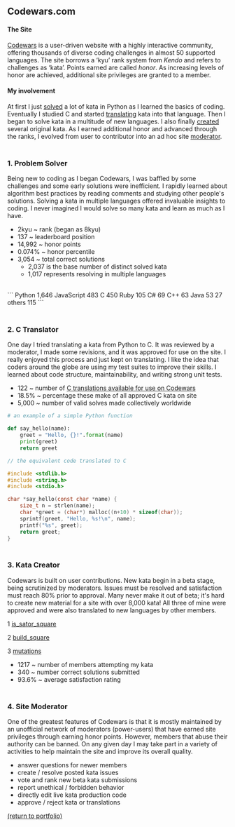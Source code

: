 ## Codewars.com

#### The Site

<a href="https://codewars.com">Codewars</a> is a user-driven website with a highly interactive community, offering thousands of diverse coding challenges in almost 50 supported languages. The site borrows a ‘kyu’ rank system from _Kendo_ and refers to challenges as ‘kata’. Points earned are called _honor_. As increasing levels of honor are achieved, additional site privileges are granted to a member.

#### My involvement

At first I just <a href="https://rowcased.github.io/codewars_page.html#solver">solved</a> a lot of kata in Python as I learned the basics of coding. Eventually I studied C and started <a href="https://rowcased.github.io/codewars_page.html#translator">translating</a> kata into that language. Then I began to solve kata in a multitude of  new languages. I also finally <a href="https://rowcased.github.io/codewars_page.html#creator">created</a> several original kata. As I earned additional honor and advanced through the ranks, I evolved from user to contributor into an ad hoc site <a href="https://rowcased.github.io/codewars_page.html#moderator">moderator</a>.

<h3 id="solver"><br>1. Problem Solver</h3>

Being new to coding as I began Codewars, I was baffled by some challenges and some early solutions were inefficient. I rapidly learned about algorithm best practices by reading comments and studying other people's solutions. Solving a kata in multiple languages offered invaluable insights to coding. I never imagined I would solve so many kata and learn as much as I have.
<br>
* 2kyu ~ rank (began as 8kyu)
* 137 ~ leaderboard position 
* 14,992 ~ honor points 
* 0.074% ~ honor percentile
* 3,054 ~ total correct solutions
    * 2,037 is the base number of distinct solved kata
    * 1,017 represents resolving in multiple languages
<br>
```
Python     1,646
JavaScript   483
C            450
Ruby         105
C#            69
C++           63
Java          53
27 others    115
```

<h3 id="translator"><br>2. C Translator</h3>

One day I tried translating a kata from Python to C. It was reviewed by a moderator, I made some revisions, and it was approved for use on the site. I really enjoyed this process and just kept on translating. I like the idea that coders around the globe are using my test suites to improve their skills. I learned about code structure, maintainability, and writing strong unit tests.

* 122 ~ number of [C translations available for use on Codewars](/C_translations)
* 18.5% ~ percentage these make of all approved C kata on site
* 5,000 ~ number of valid solves made collectively worldwide


```python
# an example of a simple Python function

def say_hello(name):
    greet = "Hello, {}!".format(name)
    print(greet)
    return greet
```
```c
// the equivalent code translated to C

#include <stdlib.h>
#include <string.h>
#include <stdio.h>

char *say_hello(const char *name) {
    size_t n = strlen(name);
    char *greet = (char*) malloc((n+10) * sizeof(char));
    sprintf(greet, "Hello, %s!\n", name);
    printf("%s", greet);
    return greet;
}
```

<h3 id="creator"><br>3. Kata Creator</h3>

Codewars is built on user contributions. New kata begin in a beta stage, being scrutinized by moderators. Issues must be resolved and satisfaction must reach 80% prior to approval. Many never make it out of beta; it's hard to create new material for a site with over 8,000 kata! All three of mine were approved and were also translated to new languages by other members.

1 [is_sator_square](https://rowcased.github.io/is_sator_square)<br>
<!-- &nbsp;&nbsp;&nbsp;&nbsp;&nbsp;&nbsp;The first kata was based on a stone tablet found at Pompeii, known as a "sator square". It is an form of two dimentional palindrome admitting four symmetries. The coder of this kata must study the pattern of characters on the square and determine whether it conforms to the regulations of a sator square. -->

2 [build_square](https://rowcased.github.io/build_square)<br>
<!-- &nbsp;&nbsp;&nbsp;&nbsp;&nbsp;&nbsp;This one was based on my experience playing with toy blocks with my daughter and as a kid myself. I simply created a challenge for the coder to determine if a square could be built out of the available different-sized blocks. -->

3 [mutations](https://rowcased.github.io/mutations)<br>
<!-- &nbsp;&nbsp;&nbsp;&nbsp;&nbsp;&nbsp;This kata was inspired by playing word games on road trips. This game involves altering a word by changing one letter. The coder is tasked with running a game between two fictional players who are trying to think up new words, such that the program determines the winner of the game. -->

* 1217 ~ number of members attempting my kata
* 340 ~ number correct solutions submitted
* 93.6% ~ average satisfaction rating

<h3 id="moderator"><br>4. Site Moderator</h3>

One of the greatest features of Codewars is that it is mostly maintained by an unofficial network of moderators (power-users) that have earned site privileges through earning honor points. However, members that abuse their authority can be banned. On any given day I may take part in a variety of activities to help maintain the site and improve its overall quality. 

* answer questions for newer members
* create / resolve posted kata issues
* vote and rank new beta kata submissions
* report unethical / forbidden behavior
* directly edit live kata production code
* approve / reject kata or translations


<a href="https://rowcased.github.io/">(return to portfolio)</a>

<!-- For more details see [GitHub Flavored Markdown](https://guides.github.com/features/mastering-markdown/). -->

